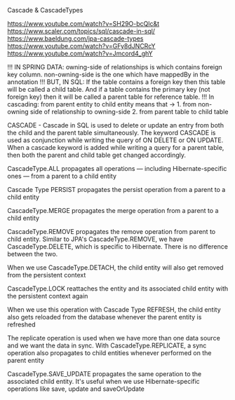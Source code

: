 Cascade & CascadeTypes

https://www.youtube.com/watch?v=SH29O-bcQlc&t
https://www.scaler.com/topics/sql/cascade-in-sql/
https://www.baeldung.com/jpa-cascade-types
https://www.youtube.com/watch?v=GFy8dJNCRcY
https://www.youtube.com/watch?v=Jmcord4_ghY

!!! IN SPRING DATA: owning-side of relationships is which contains foreign key column. non-owning-side is the one which
    have mappedBy in the annotation
!!! BUT, IN SQL: If the table contains a foreign key then this table will be called a child table. And if a table 
    contains the primary key (not foreign key) then it will be called a parent table for reference table.
!!! In cascading: from parent entity to child entity means that ->
    1. from non-owning side of relationship to owning-side
    2. from parent table to child table

CASCADE - Cascade in SQL is used to delete or update an entry from both the child and the parent table simultaneously.
The keyword CASCADE is used as conjunction while writing the query of ON DELETE or ON UPDATE. When a cascade keyword 
is added while writing a query for a parent table, then both the parent and child table get changed accordingly.

CascadeType.ALL propagates all operations — including Hibernate-specific ones — from a parent to a child entity

Cascade Type PERSIST propagates the persist operation from a parent to a child entity

CascadeType.MERGE propagates the merge operation from a parent to a child entity

CascadeType.REMOVE propagates the remove operation from parent to child entity. Similar to JPA's CascadeType.REMOVE, 
we have CascadeType.DELETE, which is specific to Hibernate. There is no difference between the two.

When we use CascadeType.DETACH, the child entity will also get removed from the persistent context

CascadeType.LOCK reattaches the entity and its associated child entity with the persistent context again

When we use this operation with Cascade Type REFRESH, the child entity also gets reloaded from the database
whenever the parent entity is refreshed

The replicate operation is used when we have more than one data source and we want the data in sync. 
With CascadeType.REPLICATE, a sync operation also propagates to child entities whenever performed on the parent entity

CascadeType.SAVE_UPDATE propagates the same operation to the associated child entity. 
It's useful when we use Hibernate-specific operations like save, update and saveOrUpdate